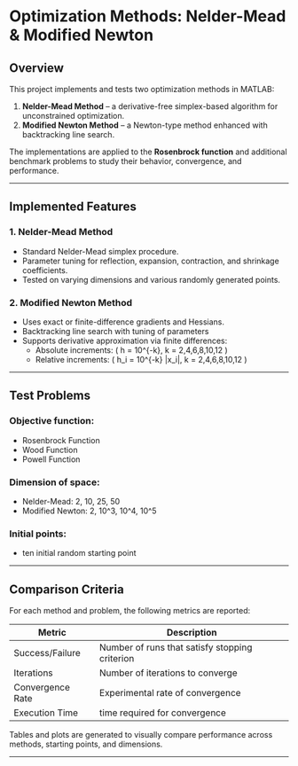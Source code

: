 # Optimization Methods: Nelder-Mead & Modified Newton

## Overview
This project implements and tests two optimization methods in MATLAB:  

1. **Nelder-Mead Method** – a derivative-free simplex-based algorithm for unconstrained optimization.  
2. **Modified Newton Method** – a Newton-type method enhanced with backtracking line search.  

The implementations are applied to the **Rosenbrock function** and additional benchmark problems to study their behavior, convergence, and performance.

---

## Implemented Features

### 1. Nelder-Mead Method
- Standard Nelder-Mead simplex procedure.  
- Parameter tuning for reflection, expansion, contraction, and shrinkage coefficients.   
- Tested on varying dimensions and various randomly generated points.  

### 2. Modified Newton Method
- Uses exact or finite-difference gradients and Hessians.  
- Backtracking line search with tuning of parameters
- Supports derivative approximation via finite differences:
  - Absolute increments: \( h = 10^{-k}, k = 2,4,6,8,10,12 \)  
  - Relative increments: \( h_i = 10^{-k} |x_i|, k = 2,4,6,8,10,12 \)

---

## Test Problems
### Objective function: 
- Rosenbrock Function
- Wood Function
- Powell Function
### Dimension of space:
- Nelder-Mead: 2, 10, 25, 50
- Modified Newton: 2, 10^3, 10^4, 10^5
### Initial points:
- ten initial random starting point

---

## Comparison Criteria
For each method and problem, the following metrics are reported:

| Metric | Description |
|--------|-------------|
| Success/Failure | Number of runs that satisfy stopping criterion |
| Iterations | Number of iterations to converge |
| Convergence Rate | Experimental rate of convergence |
| Execution Time | time required for convergence |

Tables and plots are generated to visually compare performance across methods, starting points, and dimensions.

---

